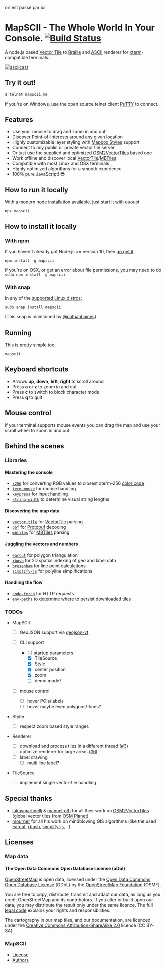 ori est passé par ici

# MapSCII - The Whole World In Your Console. [![Build Status](https://travis-ci.com/rastapasta/mapscii.svg?branch=master)](https://travis-ci.com/rastapasta/mapscii)

A node.js based [Vector Tile](http://wiki.openstreetmap.org/wiki/Vector_tiles) to [Braille](http://www.fileformat.info/info/unicode/block/braille_patterns/utf8test.htm) and [ASCII](https://de.wikipedia.org/wiki/American_Standard_Code_for_Information_Interchange) renderer for [xterm](https://en.wikipedia.org/wiki/Xterm)-compatible terminals.

<a href="https://asciinema.org/a/117813?autoplay=1" target="_blank">![asciicast](https://cloud.githubusercontent.com/assets/1259904/25480718/497a64e2-2b4a-11e7-9cf0-ed52ee0b89c0.png)</a>

## Try it out!

```sh
$ telnet mapscii.me
```

If you're on Windows, use the open source telnet client [PuTTY](https://www.chiark.greenend.org.uk/~sgtatham/putty/latest.html) to connect.

## Features

- Use your mouse to drag and zoom in and out!
- Discover Point-of-Interests around any given location
- Highly customizable layer styling with [Mapbox Styles](https://www.mapbox.com/mapbox-gl-style-spec/) support
- Connect to any public or private vector tile server
- Or just use the supplied and optimized [OSM2VectorTiles](https://github.com/osm2vectortiles) based one
- Work offline and discover local [VectorTile](https://github.com/mapbox/vector-tile-spec)/[MBTiles](https://github.com/mapbox/mbtiles-spec)
- Compatible with most Linux and OSX terminals
- Highly optimized algorithms for a smooth experience
- 100% pure JavaScript! :sunglasses:

## How to run it locally

With a modern node installation available, just start it with
ououoi
```
npx mapscii
```

## How to install it locally

### With npm

If you haven't already got Node.js >= version 10, then [go get it](http://nodejs.org/).

```
npm install -g mapscii
```

If you're on OSX, or get an error about file permissions, you may need to do `sudo npm install -g mapscii`

### With snap

In any of the [supported Linux distros](https://snapcraft.io/docs/core/install):

    sudo snap install mapscii

(This snap is maintained by [@nathanhaines](https://github.com/nathanhaines/))

## Running

This is pretty simple too.

```
mapscii
```

## Keyboard shortcuts

- Arrows **up**, **down**, **left**, **right** to scroll around
- Press **a** or **z** to zoom in and out
- Press **c** to switch to block character mode
- Press **q** to quit

## Mouse control

If your terminal supports mouse events you can drag the map and use your scroll wheel to zoom in and out.

## Behind the scenes

### Libraries

#### Mastering the console

- [`x256`](https://github.com/substack/node-x256) for converting RGB values to closest xterm-256 [color code](https://en.wikipedia.org/wiki/File:Xterm_256color_chart.svg)
- [`term-mouse`](https://github.com/CoderPuppy/term-mouse) for mouse handling
- [`keypress`](https://github.com/TooTallNate/keypress) for input handling
- [`string-width`](https://github.com/sindresorhus/string-width) to determine visual string lengths

#### Discovering the map data

- [`vector-tile`](https://github.com/mapbox/vector-tile-js) for [VectorTile](https://github.com/mapbox/vector-tile-spec/tree/master/2.1) parsing
- [`pbf`](https://github.com/mapbox/pbf) for [Protobuf](https://developers.google.com/protocol-buffers/) decoding
- [`mbtiles`](https://github.com/mapbox/node-mbtiles) for [MBTiles](https://github.com/mapbox/mbtiles-spec/blob/master/1.2/spec.md) parsing

#### Juggling the vectors and numbers

- [`earcut`](https://github.com/mapbox/earcut) for polygon triangulation
- [`rbush`](https://github.com/mourner/rbush) for 2D spatial indexing of geo and label data
- [`bresenham`](https://github.com/madbence/node-bresenham) for line point calculations
- [`simplify-js`](https://github.com/mourner/simplify-js) for polyline simplifications

#### Handling the flow

- [`node-fetch`](https://github.com/bitinn/node-fetch) for HTTP requests
- [`env-paths`](https://github.com/sindresorhus/env-paths) to determine where to persist downloaded tiles

### TODOs

- MapSCII

  - [ ] GeoJSON support via [geojson-vt](https://github.com/mapbox/geojson-vt)
  - [ ] CLI support

    - [-] startup parameters
      - [x] TileSource
      - [x] Style
      - [x] center position
      - [x] zoom
      - [ ] demo mode?

  - [ ] mouse control
    - [ ] hover POIs/labels
    - [ ] hover maybe even polygons/-lines?

- Styler

  - [ ] respect zoom based style ranges

- Renderer

  - [ ] download and process tiles in a different thread ([#3](https://github.com/rastapasta/mapscii/issues/3))
  - [ ] optimize renderer for large areas ([#6](https://github.com/rastapasta/mapscii/issues/6))
  - [ ] label drawing
    - [ ] multi line label?

- TileSource
  - [ ] implement single vector-tile handling

## Special thanks

- [lukasmartinelli](https://github.com/lukasmartinelli) & [manuelroth](https://github.com/manuelroth) for all their work on [OSM2VectorTiles](https://github.com/osm2vectortiles) (global vector tiles from [OSM Planet](https://wiki.openstreetmap.org/wiki/Planet.osm))
- [mourner](https://github.com/mourner) for all his work on mindblowing GIS algorithms (like the used [earcut](https://github.com/mapbox/earcut), [rbush](https://github.com/mourner/rbush), [simplify-js](https://github.com/mourner/simplify-js), ..)

## Licenses

### Map data

#### The Open Data Commons Open Database License (oDbl)

[OpenStreetMap](https://www.openstreetmap.org) is open data, licensed under the [Open Data Commons Open Database License](http://opendatacommons.org/licenses/odbl/) (ODbL) by the [OpenStreetMap Foundation](http://osmfoundation.org/) (OSMF).

You are free to copy, distribute, transmit and adapt our data, as long as you credit OpenStreetMap and its contributors. If you alter or build upon our data, you may distribute the result only under the same licence. The full [legal code](http://opendatacommons.org/licenses/odbl/1.0/) explains your rights and responsibilities.

The cartography in our map tiles, and our documentation, are licenced under the [Creative Commons Attribution-ShareAlike 2.0](http://creativecommons.org/licenses/by-sa/2.0/) licence (CC BY-SA).

### MapSCII

- [License](./LICENSE)
- [Authors](./AUTHORS)
